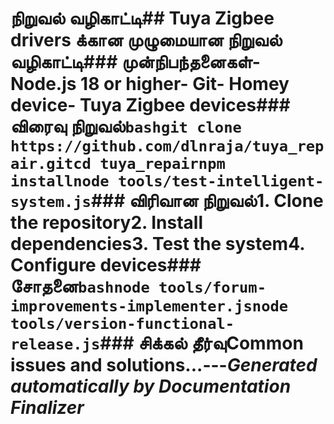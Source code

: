 # நிறுவல் வழிகாட்டி## Tuya Zigbee drivers க்கான முழுமையான நிறுவல் வழிகாட்டி### முன்நிபந்தனைகள்- Node.js 18 or higher- Git- Homey device- Tuya Zigbee devices### விரைவு நிறுவல்```bashgit clone https://github.com/dlnraja/tuya_repair.gitcd tuya_repairnpm installnode tools/test-intelligent-system.js```### விரிவான நிறுவல்1. **Clone the repository**2. **Install dependencies**3. **Test the system**4. **Configure devices**### சோதனை```bashnode tools/forum-improvements-implementer.jsnode tools/version-functional-release.js```### சிக்கல் தீர்வுCommon issues and solutions...---*Generated automatically by Documentation Finalizer*